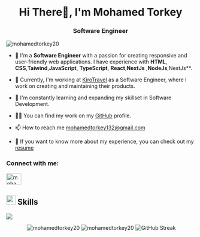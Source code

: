 <h1 align="center">Hi There👋, I'm Mohamed Torkey</h1>
<h3 align="center">Software Engineer</h3>

<p align="left"> <img src="https://komarev.com/ghpvc/?username=mohamedtorkey20&label=Profile%20views&color=0e75b6&style=flat-square" alt="mohamedtorkey20" /> </p>

- 🚀 I'm a **Software Engineer** with a passion for creating responsive and user-friendly web applications. I have experience with  **HTML**, **CSS**,**Taiwind**,**JavaScript**, **TypeScript**, **React**,**NextJs** ,**NodeJs**,NestJs**.

- 🔭 Currently, I'm working at  [KiroTravel](https://www.linkedin.com/company/kiro-travel/) as a Software Engineer, where I work on creating and maintaining their products.

- 🌱 I'm constantly learning and expanding my skillset in Software Development.

- 👨‍💻 You can find my work on my [GitHub](https://github.com/mohamedtorkey20) profile.

- 📫 How to reach me [mohamedtorkey132@gmail.com](mohamedtorkey132@gmail.com)

- 📄 If you want to know more about my experience, you can check out my [resume](https://drive.google.com/drive/u/0/folders/1MUJ18MFDQ4oIVV46mzLYmNpLrFeLcOg1)


<h3 align="left">Connect with me:</h3>
<p align="left">
<a href="https://www.linkedin.com/in/mohamedtorkey20" target="blank"><img align="center" src="https://raw.githubusercontent.com/rahuldkjain/github-profile-readme-generator/master/src/images/icons/Social/linked-in-alt.svg" alt="mohamedtorkey20" height="30" width="40" /></a>
</p>

## <img  src="https://media2.giphy.com/media/QssGEmpkyEOhBCb7e1/giphy.gif?cid=ecf05e47a0n3gi1bfqntqmob8g9aid1oyj2wr3ds3mg700bl&rid=giphy.gif" width ="25"><b> Skills</b>
<p align="left">
  <a href="https://skillicons.dev">
    <img src="https://skillicons.dev/icons?i=html,css,sass,tailwind,js,ts,react,nextjs,c,cpp,java,php,python,nodejs,nest,mysql,mongo,linux,git" />
  </a>
</p>
<p align="center" >
&nbsp;<img  src="https://github-readme-stats.vercel.app/api?username=mohamedtorkey20&show_icons=true&theme=dark&locale=en" alt="mohamedtorkey20" />

<img src="https://github-readme-stats.vercel.app/api/top-langs?username=mohamedtorkey20&show_icons=true&theme=dark&locale=en&layout=compact" alt="mohamedtorkey20" />

<img src="https://github-readme-streak-stats.herokuapp.com?user=mohamedtorkey20&theme=dark" alt="GitHub Streak" />

</p>
